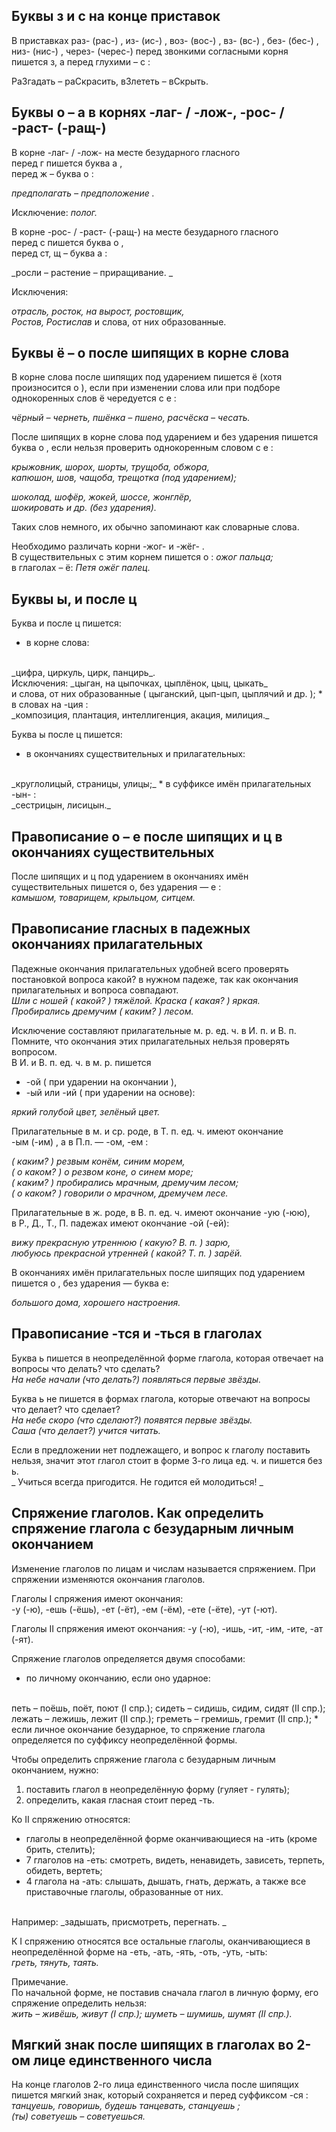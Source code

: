 ## **Буквы з и с на конце приставок**

В приставках раз- (рас-) , из- (ис-) , воз- (вос-) , вз- (вс-) , без- (бес-) , низ- (нис-) , через- (черес-) перед звонкими согласными корня пишется з, а перед глухими – с : 

РаЗгадать – раСкрасить, вЗлететь – вСкрыть.

## **Буквы о – а в корнях -лаг- / -лож-, -рос- / -раст- (-ращ-)**

В корне -лаг- / -лож- на месте безударного гласного
<br/>
перед г пишется буква а ,
<br/>
перед ж – буква о :

_предполагать – предположение ._

Исключение: _полог._ 

В корне -рос- / -раст- (-ращ-) на месте безударного гласного
<br/>
перед с пишется буква о ,
<br/>
перед ст, щ – буква а :

 _росли – растение – приращивание. _

Исключения:

_отрасль, росток, на вырост, ростовщик,_
<br/>
_Ростов, Ростислав_ и слова, от них образованные.

## **Буквы ё – о после шипящих в корне слова**

В корне слова после шипящих под ударением пишется ё (хотя произносится о ), если при изменении слова или при подборе однокоренных слов ё чередуется с е :

_чёрный – чернеть, пшёнка – пшено, расчёска – чесать._ 

После шипящих в корне слова под ударением и без ударения пишется буква о , если нельзя проверить однокоренным словом с е :

_крыжовник, шорох, шорты, трущоба, обжора,_
<br/>
_капюшон, шов, чащоба, трещотка (под ударением);_

_шоколад, шофёр, жокей, шоссе, жонглёр,_
<br/>
_шокировать и др. (без ударения)._

Таких слов немного, их обычно запоминают как словарные слова.

Необходимо различать корни -жог- и -жёг- .
<br/>
В существительных с этим корнем пишется о : _ожог пальца;_
<br/>
в глаголах – ё: _Петя ожёг палец._

## **Буквы ы, и после ц**

Буква и после ц пишется:
* в корне слова:
<br/>
_цифра, циркуль, цирк, панцирь_.
<br/>
Исключения: _цыган, на цыпочках, цыплёнок, цыц, цыкать_
<br/>
и слова, от них образованные ( цыганский, цып-цып, цыплячий и др. );
* в словах на -ция :
<br/>
_композиция, плантация, интеллигенция, акация, милиция._ 

Буква ы после ц пишется:
* в окончаниях существительных и прилагательных:
<br/>
_круглолицый, страницы, улицы;_
* в суффиксе имён прилагательных -ын- :
<br/>
_сестрицын, лисицын._

## **Правописание о – е после шипящих и ц в окончаниях существительных**

После шипящих и ц под ударением в окончаниях имён существительных пишется о, без ударения — е :
<br/>
_камышом, товарищем, крыльцом, ситцем._

## **Правописание гласных в падежных окончаниях прилагательных**

Падежные окончания прилагательных удобней всего проверять постановкой вопроса какой? в нужном падеже, так как окончания прилагательных и вопроса совпадают.
<br/>
_Шли с ношей ( какой? ) тяжёлой. Краска ( какая? ) яркая._
<br/>
_Пробирались дремучим ( каким? ) лесом._

Исключение составляют прилагательные м. р. ед. ч. в И. п. и В. п.
<br/>
Помните, что окончания этих прилагательных нельзя проверять вопросом.
<br/>
В И. и В. п. ед. ч. в м. р. пишется 
* -ой ( при ударении на окончании ),
* -ый или -ий ( при ударении на основе):

_яркий голубой цвет, зелёный цвет._ 

Прилагательные в м. и ср. роде, в Т. п. ед. ч. имеют окончание
<br/>
-ым (-им) , а в П.п. — -ом, -ем :

_( каким? ) резвым конём, синим морем,_
<br/>
_( о каком? ) о резвом коне, о синем море;_
<br/>
_( каким? ) пробирались мрачным, дремучим лесом;_
<br/>
_( о каком? ) говорили о мрачном, дремучем лесе._

Прилагательные в ж. роде, в В. п. ед. ч. имеют окончание -ую (-юю),
<br/>
в Р., Д., Т., П. падежах имеют окончание -ой (-ей):

_вижу прекрасную утреннюю ( какую? В. п. ) зарю,_
<br/>
_любуюсь прекрасной утренней ( какой? Т. п. ) зарёй._

В окончаниях имён прилагательных после шипящих под ударением пишется о , без ударения — буква е:

_большого дома, хорошего настроения._

## **Правописание -тся и -ться в глаголах**

Буква ь пишется в неопределённой форме глагола, которая отвечает на вопросы что делать? что сделать?
<br/>
_На небе начали (что делать?) появляться первые звёзды._

Буква ь не пишется в формах глагола, которые отвечают на вопросы что делает? что сделает?
<br/>
_На небе скоро (что сделают?) появятся первые звёзды._
<br/>
_Саша (что делает?) учится читать._

Если в предложении нет подлежащего, и вопрос к глаголу поставить нельзя, значит этот глагол стоит в форме 3-го лица ед. ч. и пишется без ь.
<br/>
_ Учиться всегда пригодится. Не годится ей молодиться! _ 

## **Спряжение глаголов. Как определить спряжение глагола с безударным личным окончанием**

Изменение глаголов по лицам и числам называется спряжением. При спряжении изменяются окончания глаголов.

Глаголы I спряжения имеют окончания:
<br/>
-у (-ю), -ешь (-ёшь), -ет (-ёт), -ем (-ём), -ете (-ёте), -ут (-ют).

Глаголы II спряжения имеют окончания:
-у (-ю), -ишь, -ит, -им, -ите, -ат (-ят). 

Спряжение глаголов определяется двумя способами:
* по личному окончанию, если оно ударное:
<br/>
петь – поёшь, поёт, поют (I спр.); сидеть – сидишь, сидим, сидят (II спр.);
<br/>
лежать – лежишь, лежит (II спр.); греметь – гремишь, гремит (II спр.);
* если личное окончание безударное, то спряжение глагола определяется по суффиксу неопределённой формы.

Чтобы определить спряжение глагола с безударным личным окончанием, нужно:
1. поставить глагол в неопределённую форму (гуляет - гулять);
2. определить, какая гласная стоит перед -ть.

Ко II спряжению относятся:
* глаголы в неопределённой форме оканчивающиеся на -ить (кроме брить, стелить);
* 7 глаголов на -еть: смотреть, видеть, ненавидеть, зависеть, терпеть, обидеть, вертеть;
* 4 глагола на -ать: слышать, дышать, гнать, держать, а также все приставочные глаголы, образованные от них.
<br/>
Например: _задышать, присмотреть, перегнать. _

К I спряжению относятся все остальные глаголы, оканчивающиеся в неопределённой форме на -еть, -ать, -ять, -оть, -уть, -ыть:
<br/>
_греть, тянуть, таять._

Примечание.
<br/>
По начальной форме, не поставив сначала глагол в личную форму, его спряжение определить нельзя:
<br/>
_жить – живёшь, живут (I спр.); шуметь – шумишь, шумят (II спр.)._ 

## **Мягкий знак после шипящих в глаголах во 2-ом лице единственного числа**

На конце глаголов 2-го лица единственного числа после шипящих пишется мягкий знак, который сохраняется и перед суффиксом -ся :
<br/>
_танцуешь, говоришь, будешь танцевать, станцуешь ;_
<br/>
_(ты) советуешь – советуешься._
